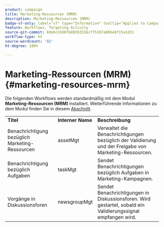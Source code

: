 ```yaml
---
product: campaign
title: Marketing-Ressourcen (MRM)
description: Marketing-Ressourcen (MRM)
badge-v7-only: label="v7" type="Informative" tooltip="Applies to Campaign Classic v7 only"
feature: Workflows, Targeting Activity
source-git-commit: 8debcd3d8fb883b3316cf75187a86bebf15a1d31
workflow-type: ht
source-wordcount: '92'
ht-degree: 100%

---
```



# Marketing-Ressourcen (MRM){#marketing-resources-mrm}



Die folgenden Workflows werden standardmäßig mit dem Modul **Marketing-Ressourcen (MRM)** installiert. Weiterführende Informationen zu dem Modul finden Sie in diesem [Abschnitt](../../campaign/using/designing-marketing-campaigns.md).

<table> 
 <tbody> 
  <tr> 
   <td> <strong>Titel</strong><br /> </td> 
   <td> <strong>Interner Name</strong><br /> </td> 
   <td> <strong>Beschreibung</strong><br /> </td> 
  </tr> 
  <tr> 
   <td> <span class="uicontrol">Benachrichtigung bezüglich Marketing-Ressourcen</span> <br /> </td> 
   <td> <span class="uicontrol">assetMgt</span> <br /> </td> 
   <td> Verwaltet die Benachrichtigungen bezüglich der Validierung und der Freigabe von Marketing-Ressourcen. <br /> </td> 
  </tr> 
  <tr> 
   <td> <span class="uicontrol">Benachrichtigung bezüglich Aufgaben</span> <br /> </td> 
   <td> <span class="uicontrol">taskMgt</span> <br /> </td> 
   <td> Sendet Benachrichtigungen bezüglich Aufgaben in Marketing-Kampagnen.<br /> </td> 
  </tr> 
  <tr> 
   <td> <span class="uicontrol">Vorgänge in Diskussionsforen</span> <br /> </td> 
   <td> <span class="uicontrol">newsgroupMgt</span> <br /> </td> 
   <td> Sendet Benachrichtigungen in Diskussionsforen. Wird gestartet, sobald ein Validierungssignal empfangen wird.<br /> </td> 
  </tr> 
 </tbody> 
</table>

